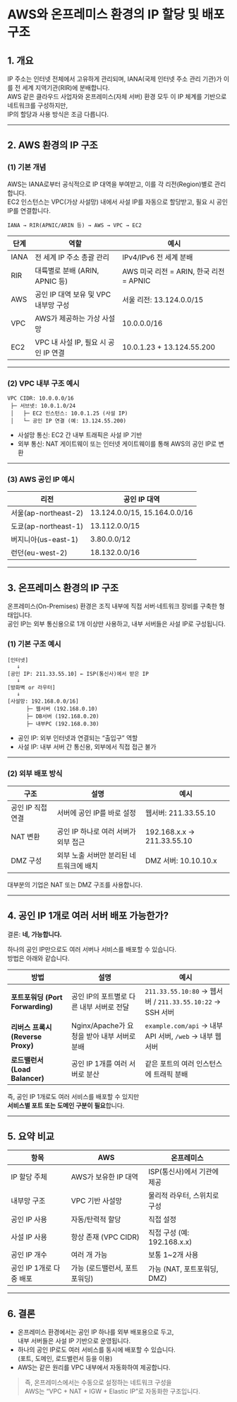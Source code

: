 # AWS와 온프레미스 환경의 IP 할당 및 배포 구조

## 1. 개요

IP 주소는 인터넷 전체에서 고유하게 관리되며, IANA(국제 인터넷 주소 관리 기관)가 이를 전 세계 지역기관(RIR)에 분배합니다.  
AWS 같은 클라우드 사업자와 온프레미스(자체 서버) 환경 모두 이 IP 체계를 기반으로 네트워크를 구성하지만,  
IP의 할당과 사용 방식은 조금 다릅니다.

---

## 2. AWS 환경의 IP 구조

### (1) 기본 개념
AWS는 IANA로부터 공식적으로 IP 대역을 부여받고, 이를 각 리전(Region)별로 관리합니다.  
EC2 인스턴스는 VPC(가상 사설망) 내에서 사설 IP를 자동으로 할당받고, 필요 시 공인 IP를 연결합니다.

```
IANA → RIR(APNIC/ARIN 등) → AWS → VPC → EC2
```

| 단계 | 역할 | 예시 |
|------|------|------|
| IANA | 전 세계 IP 주소 총괄 관리 | IPv4/IPv6 전 세계 분배 |
| RIR | 대륙별로 분배 (ARIN, APNIC 등) | AWS 미국 리전 = ARIN, 한국 리전 = APNIC |
| AWS | 공인 IP 대역 보유 및 VPC 내부망 구성 | 서울 리전: 13.124.0.0/15 |
| VPC | AWS가 제공하는 가상 사설망 | 10.0.0.0/16 |
| EC2 | VPC 내 사설 IP, 필요 시 공인 IP 연결 | 10.0.1.23 + 13.124.55.200 |

---

### (2) VPC 내부 구조 예시

```
VPC CIDR: 10.0.0.0/16
 ├─ 서브넷: 10.0.1.0/24
 │   ├─ EC2 인스턴스: 10.0.1.25 (사설 IP)
 │   └─ 공인 IP 연결 (예: 13.124.55.200)
```

- 사설망 통신: EC2 간 내부 트래픽은 사설 IP 기반
- 외부 통신: NAT 게이트웨이 또는 인터넷 게이트웨이를 통해 AWS의 공인 IP로 변환

---

### (3) AWS 공인 IP 예시

| 리전 | 공인 IP 대역 |
|------|---------------|
| 서울(ap-northeast-2) | 13.124.0.0/15, 15.164.0.0/16 |
| 도쿄(ap-northeast-1) | 13.112.0.0/15 |
| 버지니아(us-east-1) | 3.80.0.0/12 |
| 런던(eu-west-2) | 18.132.0.0/16 |

---

## 3. 온프레미스 환경의 IP 구조

온프레미스(On-Premises) 환경은 조직 내부에 직접 서버·네트워크 장비를 구축한 형태입니다.  
공인 IP는 외부 통신용으로 1개 이상만 사용하고, 내부 서버들은 사설 IP로 구성됩니다.

### (1) 기본 구조 예시

```
[인터넷]
   ↓
[공인 IP: 211.33.55.10] ← ISP(통신사)에서 받은 IP
   ↓
[방화벽 or 라우터]
   ↓
[사설망: 192.168.0.0/16]
      ├─ 웹서버 (192.168.0.10)
      ├─ DB서버 (192.168.0.20)
      ├─ 내부PC (192.168.0.30)
```

- 공인 IP: 외부 인터넷과 연결되는 “출입구” 역할
- 사설 IP: 내부 서버 간 통신용, 외부에서 직접 접근 불가

---

### (2) 외부 배포 방식

| 구조 | 설명 | 예시 |
|------|------|------|
| 공인 IP 직접 연결 | 서버에 공인 IP를 바로 설정 | 웹서버: 211.33.55.10 |
| NAT 변환 | 공인 IP 하나로 여러 서버가 외부 접근 | 192.168.x.x → 211.33.55.10 |
| DMZ 구성 | 외부 노출 서버만 분리된 네트워크에 배치 | DMZ 서버: 10.10.10.x |

대부분의 기업은 NAT 또는 DMZ 구조를 사용합니다.

---

## 4. 공인 IP 1개로 여러 서버 배포 가능한가?

결론: **네, 가능합니다.**

하나의 공인 IP만으로도 여러 서버나 서비스를 배포할 수 있습니다.  
방법은 아래와 같습니다.

| 방법 | 설명 | 예시 |
|------|------|------|
| **포트포워딩 (Port Forwarding)** | 공인 IP의 포트별로 다른 내부 서버로 전달 | `211.33.55.10:80` → 웹서버 / `211.33.55.10:22` → SSH 서버 |
| **리버스 프록시 (Reverse Proxy)** | Nginx/Apache가 요청을 받아 내부 서버로 분배 | `example.com/api` → 내부 API 서버, `/web` → 내부 웹서버 |
| **로드밸런서 (Load Balancer)** | 공인 IP 1개를 여러 서버로 분산 | 같은 포트의 여러 인스턴스에 트래픽 분배 |

즉, 공인 IP 1개로도 여러 서비스를 배포할 수 있지만  
**서비스별 포트 또는 도메인 구분이 필요**합니다.

---

## 5. 요약 비교

| 항목 | AWS | 온프레미스 |
|------|------|-------------|
| IP 할당 주체 | AWS가 보유한 IP 대역 | ISP(통신사)에서 기관에 제공 |
| 내부망 구조 | VPC 기반 사설망 | 물리적 라우터, 스위치로 구성 |
| 공인 IP 사용 | 자동/탄력적 할당 | 직접 설정 |
| 사설 IP 사용 | 항상 존재 (VPC CIDR) | 직접 구성 (예: 192.168.x.x) |
| 공인 IP 개수 | 여러 개 가능 | 보통 1~2개 사용 |
| 공인 IP 1개로 다중 배포 | 가능 (로드밸런서, 포트포워딩) | 가능 (NAT, 포트포워딩, DMZ) |

---

## 6. 결론

- 온프레미스 환경에서는 공인 IP 하나를 외부 배포용으로 두고,  
  내부 서버들은 사설 IP 기반으로 운영됩니다.  
- 하나의 공인 IP로도 여러 서비스를 동시에 배포할 수 있습니다.  
  (포트, 도메인, 로드밸런서 등을 이용)
- AWS는 같은 원리를 VPC 내부에서 자동화하여 제공합니다.

> 즉, 온프레미스에서는 수동으로 설정하는 네트워크 구성을  
> AWS는 “VPC + NAT + IGW + Elastic IP”로 자동화한 구조입니다.
